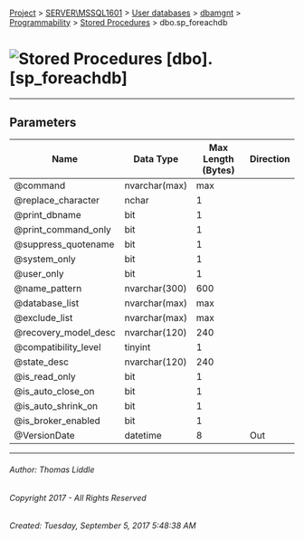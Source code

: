#### 

[Project](../../../../../index.md) > [SERVER\\MSSQL1601](../../../../index.md) > [User databases](../../../index.md) > [dbamgnt](../../index.md) > [Programmability](../index.md) > [Stored Procedures](Stored_Procedures.md) > dbo.sp_foreachdb

# ![Stored Procedures](../../../../../Images/StoredProcedure32.png) [dbo].[sp_foreachdb]

---

## <a name="#parameters"></a>Parameters

| Name | Data Type | Max Length (Bytes) | Direction |
|---|---|---|---|
| @command | nvarchar(max) | max |  |
| @replace_character | nchar | 1 |  |
| @print_dbname | bit | 1 |  |
| @print_command_only | bit | 1 |  |
| @suppress_quotename | bit | 1 |  |
| @system_only | bit | 1 |  |
| @user_only | bit | 1 |  |
| @name_pattern | nvarchar(300) | 600 |  |
| @database_list | nvarchar(max) | max |  |
| @exclude_list | nvarchar(max) | max |  |
| @recovery_model_desc | nvarchar(120) | 240 |  |
| @compatibility_level | tinyint | 1 |  |
| @state_desc | nvarchar(120) | 240 |  |
| @is_read_only | bit | 1 |  |
| @is_auto_close_on | bit | 1 |  |
| @is_auto_shrink_on | bit | 1 |  |
| @is_broker_enabled | bit | 1 |  |
| @VersionDate | datetime | 8 | Out |


---

###### Author:  Thomas Liddle

###### Copyright 2017 - All Rights Reserved

###### Created: Tuesday, September 5, 2017 5:48:38 AM

